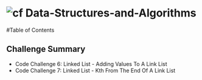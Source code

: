 ![cf](http://i.imgur.com/7v5ASc8.png) Data-Structures-and-Algorithms
===

#Table of Contents

## Challenge Summary
* Code Challenge 6: Linked List - Adding Values To A Link List
* Code Challenge 7: Linked List - Kth From The End Of A Link List

